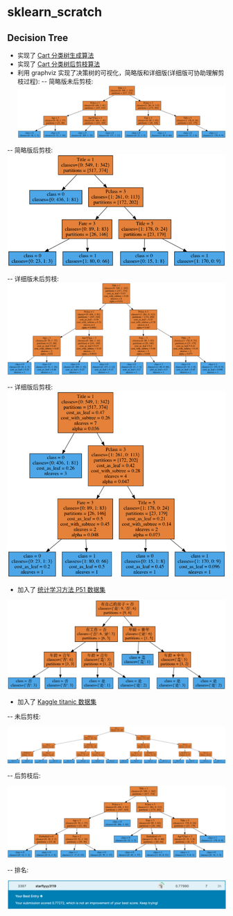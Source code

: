 # sklearn_scratch

## Decision Tree
- 实现了 [Cart 分类树生成算法](https://github.com/starflyyy3119/sklearn_scratch/blob/master/decision_tree/decision_tree_v2.py)
- 实现了 [Cart 分类树后剪枝算法](https://github.com/starflyyy3119/sklearn_scratch/blob/master/decision_tree/tree_pruner.py)
- 利用 graphviz 实现了决策树的可视化，简略版和详细版(详细版可协助理解剪枝过程):
-- 简略版未后剪枝:
![](https://github.com/starflyyy3119/sklearn_scratch/blob/master/decision_tree/fig/tree_easy_not_prune.png)

-- 简略版后剪枝:
![](https://github.com/starflyyy3119/sklearn_scratch/blob/master/decision_tree/fig/tree_easy.png)

-- 详细版未后剪枝:
![](https://github.com/starflyyy3119/sklearn_scratch/blob/master/decision_tree/fig/tree_complex_not_prune.png)

-- 详细版后剪枝:
![](https://github.com/starflyyy3119/sklearn_scratch/blob/master/decision_tree/fig/tree_complex.png)


- 加入了 [统计学习方法 P51 数据集](https://github.com/starflyyy3119/sklearn_scratch/blob/master/decision_tree/lihang.ipynb)

![](https://github.com/starflyyy3119/sklearn_scratch/blob/master/decision_tree/fig/lihang.png)

- 加入了 [Kaggle titanic 数据集](https://github.com/starflyyy3119/sklearn_scratch/blob/master/decision_tree/titanic_decision_tree_model_with_feature_engineering.ipynb)

-- 未后剪枝:

![](https://github.com/starflyyy3119/sklearn_scratch/blob/master/decision_tree/fig/my_tree.png)

-- 后剪枝后:

![](https://github.com/starflyyy3119/sklearn_scratch/blob/master/decision_tree/fig/my_tree_prune.png)

-- 排名:

![](https://github.com/starflyyy3119/sklearn_scratch/blob/master/decision_tree/fig/rank.png)
